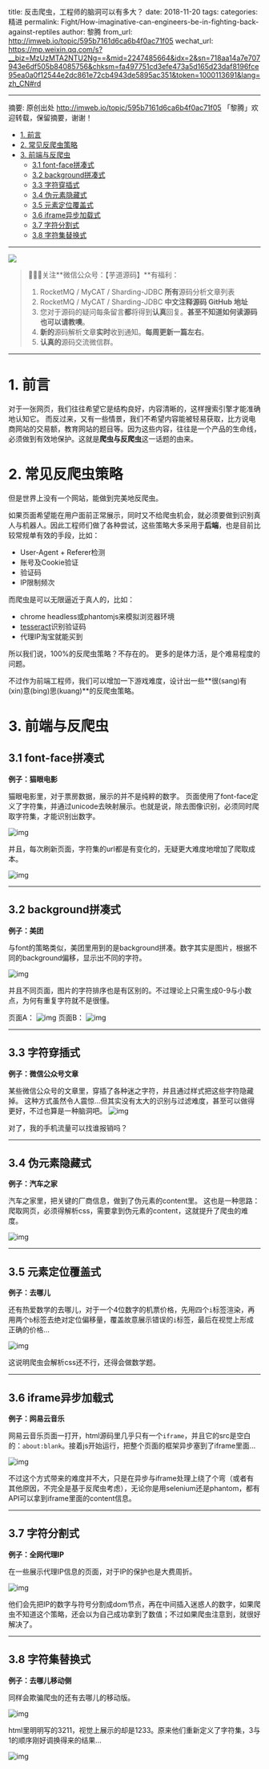 title: 反击爬虫，工程师的脑洞可以有多大？
date: 2018-11-20
tags:
categories: 精进
permalink: Fight/How-imaginative-can-engineers-be-in-fighting-back-against-reptiles
author: 黎腾
from_url: http://imweb.io/topic/595b7161d6ca6b4f0ac71f05
wechat_url: https://mp.weixin.qq.com/s?__biz=MzUzMTA2NTU2Ng==&mid=2247485664&idx=2&sn=718aa14a7e707943e6df505b84085756&chksm=fa497751cd3efe473a5d165d23daf8196fce95ea0a0f12544e2dc861e72cb4943de5895ac351&token=1000113691&lang=zh_CN#rd

-------

摘要: 原创出处 http://imweb.io/topic/595b7161d6ca6b4f0ac71f05 「黎腾」欢迎转载，保留摘要，谢谢！

- [1. 前言](http://www.iocoder.cn/Fight/How-imaginative-can-engineers-be-in-fighting-back-against-reptiles/)
- [2. 常见反爬虫策略](http://www.iocoder.cn/Fight/How-imaginative-can-engineers-be-in-fighting-back-against-reptiles/)
- [3. 前端与反爬虫](http://www.iocoder.cn/Fight/How-imaginative-can-engineers-be-in-fighting-back-against-reptiles/)
  - [3.1 font-face拼凑式](http://www.iocoder.cn/Fight/How-imaginative-can-engineers-be-in-fighting-back-against-reptiles/)
  - [3.2 background拼凑式](http://www.iocoder.cn/Fight/How-imaginative-can-engineers-be-in-fighting-back-against-reptiles/)
  - [3.3 字符穿插式](http://www.iocoder.cn/Fight/How-imaginative-can-engineers-be-in-fighting-back-against-reptiles/)
  - [3.4 伪元素隐藏式](http://www.iocoder.cn/Fight/How-imaginative-can-engineers-be-in-fighting-back-against-reptiles/)
  - [3.5 元素定位覆盖式](http://www.iocoder.cn/Fight/How-imaginative-can-engineers-be-in-fighting-back-against-reptiles/)
  - [3.6 iframe异步加载式](http://www.iocoder.cn/Fight/How-imaginative-can-engineers-be-in-fighting-back-against-reptiles/)
  - [3.7 字符分割式](http://www.iocoder.cn/Fight/How-imaginative-can-engineers-be-in-fighting-back-against-reptiles/)
  - [3.8 字符集替换式](http://www.iocoder.cn/Fight/How-imaginative-can-engineers-be-in-fighting-back-against-reptiles/)

-------

![](http://www.iocoder.cn/images/common/wechat_mp_2017_07_31.jpg)

> 🙂🙂🙂关注**微信公众号：【芋道源码】**有福利：
> 1. RocketMQ / MyCAT / Sharding-JDBC **所有**源码分析文章列表
> 2. RocketMQ / MyCAT / Sharding-JDBC **中文注释源码 GitHub 地址**
> 3. 您对于源码的疑问每条留言**都**将得到**认真**回复。**甚至不知道如何读源码也可以请教噢**。
> 4. **新的**源码解析文章**实时**收到通知。**每周更新一篇左右**。
> 5. **认真的**源码交流微信群。

-------

# 1. 前言

对于一张网页，我们往往希望它是结构良好，内容清晰的，这样搜索引擎才能准确地认知它。
而反过来，又有一些情景，我们不希望内容能被轻易获取，比方说电商网站的交易额，教育网站的题目等。因为这些内容，往往是一个产品的生命线，必须做到有效地保护。这就是**爬虫与反爬虫**这一话题的由来。

# 2. 常见反爬虫策略

但是世界上没有一个网站，能做到完美地反爬虫。

如果页面希望能在用户面前正常展示，同时又不给爬虫机会，就必须要做到识别真人与机器人。因此工程师们做了各种尝试，这些策略大多采用于**后端**，也是目前比较常规单有效的手段，比如：

- User-Agent + Referer检测
- 账号及Cookie验证
- 验证码
- IP限制频次

而爬虫是可以无限逼近于真人的，比如：

- chrome headless或phantomjs来模拟浏览器环境
- [tesseract](http://udn.yyuap.com/doc/ae/920457.html)识别验证码
- 代理IP淘宝就能买到

所以我们说，100%的反爬虫策略？不存在的。
更多的是体力活，是个难易程度的问题。

不过作为前端工程师，我们可以增加一下游戏难度，设计出一些**很(sang)有(xin)意(bing)思(kuang)**的反爬虫策略。

# 3. 前端与反爬虫

## 3.1 font-face拼凑式

**例子：猫眼电影**

猫眼电影里，对于票房数据，展示的并不是纯粹的数字。 页面使用了font-face定义了字符集，并通过unicode去映射展示。也就是说，除去图像识别，必须同时爬取字符集，才能识别出数字。

![img](http://static.iocoder.cn/b3920feff8799e84c78e5f5afa6abb27)

并且，每次刷新页面，字符集的url都是有变化的，无疑更大难度地增加了爬取成本。

![img](http://static.iocoder.cn/dcd687edf8440b7a32b6e3b4b37c46ea)

------

## 3.2 background拼凑式

**例子：美团**

与font的策略类似，美团里用到的是background拼凑。数字其实是图片，根据不同的background偏移，显示出不同的字符。

![img](http://static.iocoder.cn/4bff846c31b2993586181883629bc7be)

并且不同页面，图片的字符排序也是有区别的。不过理论上只需生成0-9与小数点，为何有重复字符就不是很懂。

页面A： ![img](http://static.iocoder.cn/289cf76267a8802f6f67e39419d91c63) 页面B： ![img](http://imweb-io-1251594266.file.myqcloud.com/FiuQ2nSHzD6VoM2L_LDloXUo9ndL)

------

## 3.3 字符穿插式

**例子：微信公众号文章**

某些微信公众号的文章里，穿插了各种迷之字符，并且通过样式把这些字符隐藏掉。
这种方式虽然令人震惊…但其实没有太大的识别与过滤难度，甚至可以做得更好，不过也算是一种脑洞吧。 ![img](http://static.iocoder.cn/929656d3db5ae4f810b1ff3a53041b1d)

对了，我的手机流量可以找谁报销吗？

------

## 3.4 伪元素隐藏式

**例子：汽车之家**

汽车之家里，把关键的厂商信息，做到了伪元素的content里。
这也是一种思路：爬取网页，必须得解析css，需要拿到伪元素的content，这就提升了爬虫的难度。

![img](http://static.iocoder.cn/adc4c691c39084fb50c72ea44872a4e5)

------

## 3.5 元素定位覆盖式

**例子：去哪儿**

还有热爱数学的去哪儿，对于一个4位数字的机票价格，先用四个`i`标签渲染，再用两个`b`标签去绝对定位偏移量，覆盖故意展示错误的`i`标签，最后在视觉上形成正确的价格…

![img](http://static.iocoder.cn/7341204066778717730f2526032251c8)

这说明爬虫会解析css还不行，还得会做数学题。

------

## 3.6 iframe异步加载式

**例子：网易云音乐**

网易云音乐页面一打开，html源码里几乎只有一个`iframe`，并且它的src是空白的：`about:blank`。接着js开始运行，把整个页面的框架异步塞到了iframe里面…

![img](http://static.iocoder.cn/8b44c5908f10489d1b890845a61d70f4)

不过这个方式带来的难度并不大，只是在异步与iframe处理上绕了个弯（或者有其他原因，不完全是基于反爬虫考虑），无论你是用selenium还是phantom，都有API可以拿到iframe里面的content信息。

------

## 3.7 字符分割式

**例子：全网代理IP**

在一些展示代理IP信息的页面，对于IP的保护也是大费周折。

![img](http://static.iocoder.cn/772dc424e25ac737b569574c052ad72a)

他们会先把IP的数字与符号分割成dom节点，再在中间插入迷惑人的数字，如果爬虫不知道这个策略，还会以为自己成功拿到了数值；不过如果爬虫注意到，就很好解决了。

------

## 3.8 字符集替换式

**例子：去哪儿移动侧**

同样会欺骗爬虫的还有去哪儿的移动版。

![img](http://static.iocoder.cn/a60d73032e18394543ba3046bc0bba1b)

html里明明写的3211，视觉上展示的却是1233。原来他们重新定义了字符集，3与1的顺序刚好调换得来的结果…

![img](http://static.iocoder.cn/1fbb146dfe06d067e01005a285f9a7b6)
